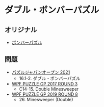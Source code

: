 # ダブル・ボンバーパズル

## オリジナル
- [ボンバーパズル](minesweeper.md)

## 問題
- [パズルジャパンオープン 2021](../questions/jwpc2021.md)
	- 16.1-2. ダブル・ボンバーパズル
- [WPF PUZZLE GP 2017 ROUND 3](../questions/wpfpgp2017-3.md)
	- C14-15. Double Minesweeper
- [WPF PUZZLE GP 2019 ROUND 8](../questions/wpfpgp2019-8.md)
	- 26\. Minesweeper (Double)
